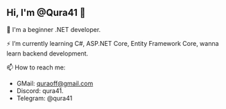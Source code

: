 ## Hi, I'm @Qura41 👋

🔭 I'm a beginner .NET developer.

⚡ I’m currently learning C#, ASP.NET Core, Entity Framework Core, wanna learn backend development.

📫 How to reach me:
- GMail: quraoff@gmail.com
- Discord: qura41.
- Telegram: @qura41

<!--
**Qura41/Qura41** is a ✨ _special_ ✨ repository because its `README.md` (this file) appears on your GitHub profile.

Here are some ideas to get you started:

- 🔭 I’m currently working on ...
- 🌱 I’m currently learning ...
- 👯 I’m looking to collaborate on ...
- 🤔 I’m looking for help with ...
- 💬 Ask me about ...
- 📫 How to reach me: ...
- 😄 Pronouns: ...
- ⚡ Fun fact: ...
-->
